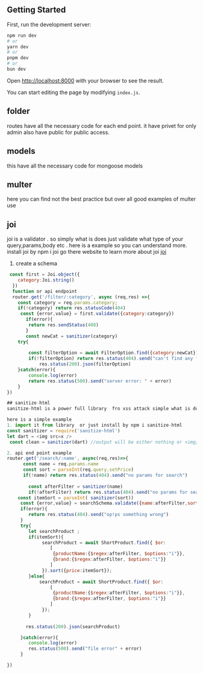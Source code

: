 

## Getting Started

First, run the development server:

```bash
npm run dev
# or
yarn dev
# or
pnpm dev
# or
bun dev
```

Open [http://localhost:8000](http://localhost:8000) with your browser to see the result.

You can start editing the page by modifying `index.js`. 


## folder
routes have all the necessary code for each end point. it have privet for only admin also have public for public access.
## models
this have all the necessary code for mongoose models
## multer
here you can find not the best practice but over all good examples of multer use

## joi
joi is a validator . so simply what is does just validate what type of your query,params,body etc . here is a example so you can understand more.  install joi by npm i joi
go there website to learn more about joi [joi](https://joi.dev/)
1. create a schema 
```javascript
 const first = Joi.object({
    category:Joi.string()
  })
  function or api endpoint
  router.get('/filter/:category', async (req,res) =>{
    const category = req.params.category;
    if(!category) return res.statusCode(404)
     const {error,value} = first.validate({category:category})
       if(error){
        return res.sendStatus(408)
       }
       const newCat = sanitizer(category)
    try{
      
        const filterOption = await FilterOption.find({category:newCat})
        if(!filterOption) return res.status(404).send("can't find any filter option")
            res.status(200).json(filterOption)
    }catch(error){
        console.log(error)
        return res.status(500).send("server error: " + error)
    }
})

## sanitize-html
sanitize-html is a power full library  fro xss attack simple what is does just remove any unwanted link,script or other sql statements from your request

here is a simple example
1. import it from library  or just install by npm i sanitize-html 
const sanitizer = require('sanitize-html')
let dart = <img src=x />
 const clean = sanitizer(dart) //output will be either nothing or <img/>

2. api end point example 
router.get('/search/:name', async(req,res)=>{
      const name = req.params.name
      const sort = parseInt(req.query.setPrice)
      if(!name) return res.status(404).send("no params for search")
         
        const afterFilter = sanitizer(name)
        if(!afterFilter) return res.status(404).send("no params for search")
    const itemSort = parseInt( sanitizer(sort))
     const {error,value} = searchSchema.validate({name:afterFilter,sort:itemSort})
     if(error){
        return res.status(404).send("op!ps something wrong")
     }
     try{
        let searchProduct ;
        if(itemSort){
             searchProduct = await ShortProduct.find({ $or:
                [
                 {productName:{$regex:afterFilter, $options:"i"}},
                 {brand:{$regex:afterFilter, $options:"i"}}
                ] 
             }).sort({price:itemSort});
        }else{
            searchProduct = await ShortProduct.find({ $or:
                [
                 {productName:{$regex:afterFilter, $options:"i"}},
                 {brand:{$regex:afterFilter, $options:"i"}}
                ] 
             });
        }
       
       res.status(200).json(searchProduct)

     }catch(error){
        console.log(error)
        res.status(500).send("file error" + error)
     }

})

